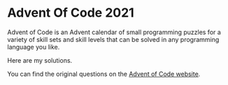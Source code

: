 # Advent Of Code 2021

Advent of Code is an Advent calendar of small programming puzzles for a variety of skill sets and skill levels that can be solved in any programming language you like.

Here are my solutions.

You can find the original questions on the [Advent of Code website](https://adventofcode.com/2021).
